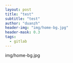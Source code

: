 ```yaml
---
layout: post
title: "test"
subtitle: "test"
author: "duanzh"
header-img: "img/home-bg.jpg"
header-mask: 0.3
tags:
  - gitlab
---
```


img/home-bg.jpg
